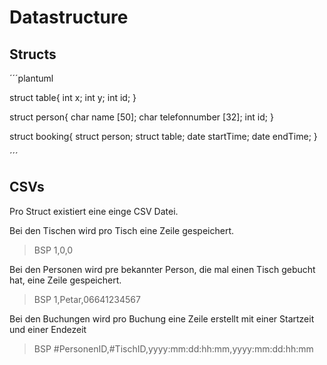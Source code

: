 # Datastructure

## Structs

´´´plantuml

struct table{
 int x;
 int y;
 int id;
}


struct person{
 char name [50];
 char telefonnumber [32];
 int id;
}


struct booking{
 struct person;
 struct table;
 date startTime;
 date endTime;
}

´´´

## CSVs

Pro Struct existiert eine einge CSV Datei.

Bei den Tischen wird pro Tisch eine Zeile gespeichert.

> BSP 1,0,0

Bei den Personen wird pre bekannter Person, die mal einen Tisch gebucht hat, eine Zeile gespeichert.

> BSP 1,Petar,06641234567

Bei den Buchungen wird pro Buchung eine Zeile erstellt mit einer Startzeit und einer Endezeit

> BSP #PersonenID,#TischID,yyyy:mm:dd:hh:mm,yyyy:mm:dd:hh:mm
